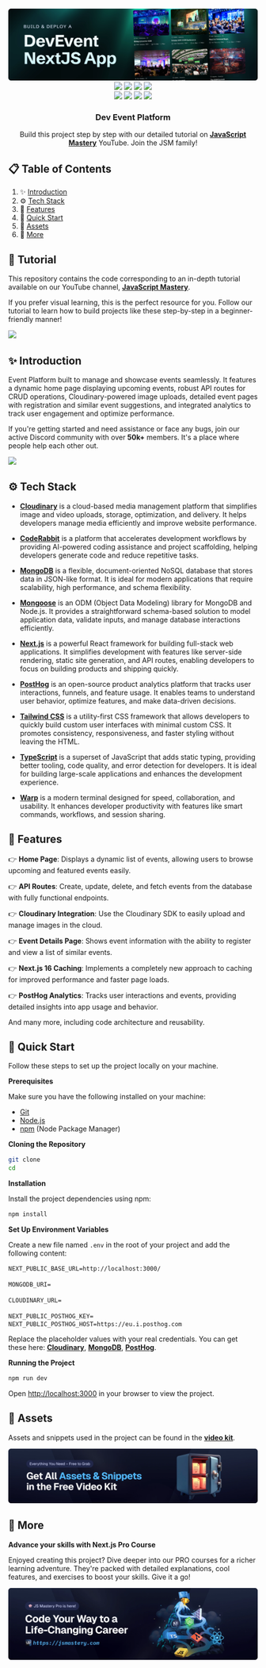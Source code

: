 <div align="center">
  <br />
    <a href="" target="_blank">
      <img src="public/readme/readme-hero.webp" alt="Project Banner">    
    </a>
  <br />

  <div>
<img src="https://img.shields.io/badge/-Next.js-black?style=for-the-badge&logo=Next.js&logoColor=white" /> 
<img src="https://img.shields.io/badge/-Typescript-3178C6?style=for-the-badge&logo=Typescript&logoColor=white" /> 
<img src="https://img.shields.io/badge/-Tailwind-06B6D4?style=for-the-badge&logo=Tailwind%20CSS&logoColor=white" />
<img src="https://img.shields.io/badge/-MongoDB-47A248?style=for-the-badge&logo=MongoDB&logoColor=white" /><br/>

<img src="https://img.shields.io/badge/-Warp-000000?style=for-the-badge&logo=Warp&logoColor=white" /> 
<img src="https://img.shields.io/badge/-Cloudinary-002C73?style=for-the-badge&logo=Cloudinary&logoColor=white" />
<img src="https://img.shields.io/badge/-PostHog-EB9D2A?style=for-the-badge&logo=PostHog&logoColor=white" /> 
<img src="https://img.shields.io/badge/-CodeRabbit-F88B83?style=for-the-badge&logo=CodeRabbit&logoColor=white" /> 


  </div>

  <h3 align="center">Dev Event Platform</h3>

   <div align="center">
     Build this project step by step with our detailed tutorial on <a href="https://www.youtube.com/watch?v=XUkNR-JfHwo" target="_blank"><b>JavaScript Mastery</b></a> YouTube. Join the JSM family!
    </div>
</div>

## 📋 <a name="table">Table of Contents</a>

1. ✨ [Introduction](#introduction)
2. ⚙️ [Tech Stack](#tech-stack)
3. 🔋 [Features](#features)
4. 🤸 [Quick Start](#quick-start)
5. 🔗 [Assets](#links)
6. 🚀 [More](#more)

## 🚨 Tutorial

This repository contains the code corresponding to an in-depth tutorial available on our YouTube channel, <a href="https://www.youtube.com/@javascriptmastery/videos" target="_blank"><b>JavaScript Mastery</b></a>.

If you prefer visual learning, this is the perfect resource for you. Follow our tutorial to learn how to build projects like these step-by-step in a beginner-friendly manner!

<a href="" target="_blank"><img src="https://github.com/sujatagunale/EasyRead/assets/151519281/1736fca5-a031-4854-8c09-bc110e3bc16d" /></a>

## <a name="introduction">✨ Introduction</a>

Event Platform built to manage and showcase events seamlessly. It features a dynamic home page displaying upcoming events, robust API routes for CRUD operations, Cloudinary-powered image uploads, detailed event pages with registration and similar event suggestions, and integrated analytics to track user engagement and optimize performance.

If you're getting started and need assistance or face any bugs, join our active Discord community with over **50k+** members. It's a place where people help each other out.

<a href="https://discord.com/invite/n6EdbFJ" target="_blank"><img src="https://github.com/sujatagunale/EasyRead/assets/151519281/618f4872-1e10-42da-8213-1d69e486d02e" /></a>

## <a name="tech-stack">⚙️ Tech Stack</a>

- **[Cloudinary](https://jsm.dev/devevent-cloudinary)** is a cloud-based media management platform that simplifies image and video uploads, storage, optimization, and delivery. It helps developers manage media efficiently and improve website performance.

- **[CodeRabbit](https://coderabbit.link/JSMastery)** is a platform that accelerates development workflows by providing AI-powered coding assistance and project scaffolding, helping developers generate code and reduce repetitive tasks.

- **[MongoDB](https://www.mongodb.com/products/platform/atlas-database)** is a flexible, document-oriented NoSQL database that stores data in JSON-like format. It is ideal for modern applications that require scalability, high performance, and schema flexibility.

- **[Mongoose](https://mongoosejs.com/)** is an ODM (Object Data Modeling) library for MongoDB and Node.js. It provides a straightforward schema-based solution to model application data, validate inputs, and manage database interactions efficiently.

- **[Next.js](https://nextjs.org/docs)** is a powerful React framework for building full-stack web applications. It simplifies development with features like server-side rendering, static site generation, and API routes, enabling developers to focus on building products and shipping quickly.

- **[PostHog](https://jsm.dev/devevent-posthog)** is an open-source product analytics platform that tracks user interactions, funnels, and feature usage. It enables teams to understand user behavior, optimize features, and make data-driven decisions.

- **[Tailwind CSS](https://tailwindcss.com/)** is a utility-first CSS framework that allows developers to quickly build custom user interfaces with minimal custom CSS. It promotes consistency, responsiveness, and faster styling without leaving the HTML.

- **[TypeScript](https://www.typescriptlang.org/)** is a superset of JavaScript that adds static typing, providing better tooling, code quality, and error detection for developers. It is ideal for building large-scale applications and enhances the development experience.

- **[Warp](https://go.warp.dev/js-mastery)** is a modern terminal designed for speed, collaboration, and usability. It enhances developer productivity with features like smart commands, workflows, and session sharing.



## <a name="features">🔋 Features</a>

👉 **Home Page**: Displays a dynamic list of events, allowing users to browse upcoming and featured events easily.  

👉 **API Routes**: Create, update, delete, and fetch events from the database with fully functional endpoints.  

👉 **Cloudinary Integration**: Use the Cloudinary SDK to easily upload and manage images in the cloud.  

👉 **Event Details Page**: Shows event information with the ability to register and view a list of similar events.  

👉 **Next.js 16 Caching**: Implements a completely new approach to caching for improved performance and faster page loads.  

👉 **PostHog Analytics**: Tracks user interactions and events, providing detailed insights into app usage and behavior.


And many more, including code architecture and reusability.

## <a name="quick-start">🤸 Quick Start</a>

Follow these steps to set up the project locally on your machine.

**Prerequisites**

Make sure you have the following installed on your machine:

- [Git](https://git-scm.com/)
- [Node.js](https://nodejs.org/en)
- [npm](https://www.npmjs.com/) (Node Package Manager)

**Cloning the Repository**

```bash
git clone
cd
```

**Installation**

Install the project dependencies using npm:

```bash
npm install
```

**Set Up Environment Variables**

Create a new file named `.env` in the root of your project and add the following content:

```env
NEXT_PUBLIC_BASE_URL=http://localhost:3000/

MONGODB_URI=

CLOUDINARY_URL=

NEXT_PUBLIC_POSTHOG_KEY=
NEXT_PUBLIC_POSTHOG_HOST=https://eu.i.posthog.com
```

Replace the placeholder values with your real credentials. You can get these here: [**Cloudinary**](https://jsm.dev/devevent-cloudinary), [**MongoDB**](https://www.mongodb.com/products/platform/atlas-database), [**PostHog**](https://jsm.dev/devevent-posthog).

**Running the Project**

```bash
npm run dev
```

Open [http://localhost:3000](http://localhost:3000) in your browser to view the project.

## <a name="links">🔗 Assets</a>

Assets and snippets used in the project can be found in the **[video kit](https://jsmastery.com/video-kit/93f20ce7-ace5-4a74-997d-3f8262f3e0a3)**.

<a href="https://jsmastery.com/video-kit/93f20ce7-ace5-4a74-997d-3f8262f3e0a3" target="_blank">
  <img src="public/readme/readme-videokit.webp" alt="Video Kit Banner">
</a>

## <a name="more">🚀 More</a>

**Advance your skills with Next.js Pro Course**

Enjoyed creating this project? Dive deeper into our PRO courses for a richer learning adventure. They're packed with
detailed explanations, cool features, and exercises to boost your skills. Give it a go!

<a href="https://jsm.dev/devevent-jsmpro" target="_blank">
  <img src="public/readme/readme-jsmpro.webp" alt="Project Banner">
</a>
